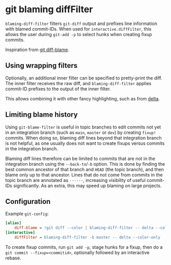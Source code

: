 # git blaming diffFilter #

`blaming-diff-filter` filters `git-diff` output and prefixes line information
with blamed commit-IDs. When used for `interactive.diffFilter`, this allows the
user during `git-add -p` to select hunks when creating fixup commits.

Inspiration from [git diff-blame](https://github.com/dmnd/git-diff-blame).

## Using wrapping filters ##

Optionally, an additional inner filter can be specified to pretty-print the
diff. The inner filter receives the raw diff, and `blaming-diff-filter` applies
commit-ID prefixes to the output of the inner filter.

This allows combining it with other fancy highlighting, such as from
[delta](https://github.com/dandavison/delta).

## Limiting blame history ##

Using `git-blame-filter` is useful in topic branches to edit commits not yet
in an integration branch (such as `main`, `master` or `dev`) by creating
`fixup!` commits. When doing so, blaming diff lines beyond that integration
branch is not helpful, as one usually does not want to create fixups versus
commits in the integration branch.

Blaming diff lines therefore can be limited to commits that are not in
the integration branch using the `--back-to`/`-b` option. This is done by
finding the best common ancestor of that branch and `HEAD` (the topic branch),
and then blame only up to that ancestor. Lines that do not come from commits
in the topic branch are annotated as `······`, increasing visibility of useful
commit-IDs significantly. As an extra, this may speed up blaming on large
projects.

## Configuration ##

Example `git-config`:

```ini
[alias]
    diff-blame = !git diff --color | blaming-diff-filter -- delta --color-only
[interactive]
    diffFilter = blaming-diff-filter -b master -- delta --color-only
```

To create fixup commits, run `git add -p`, stage hunks for a fixup, then do a
`git commit --fixup=<commitid>`, optionally followed by an interactive rebase.

